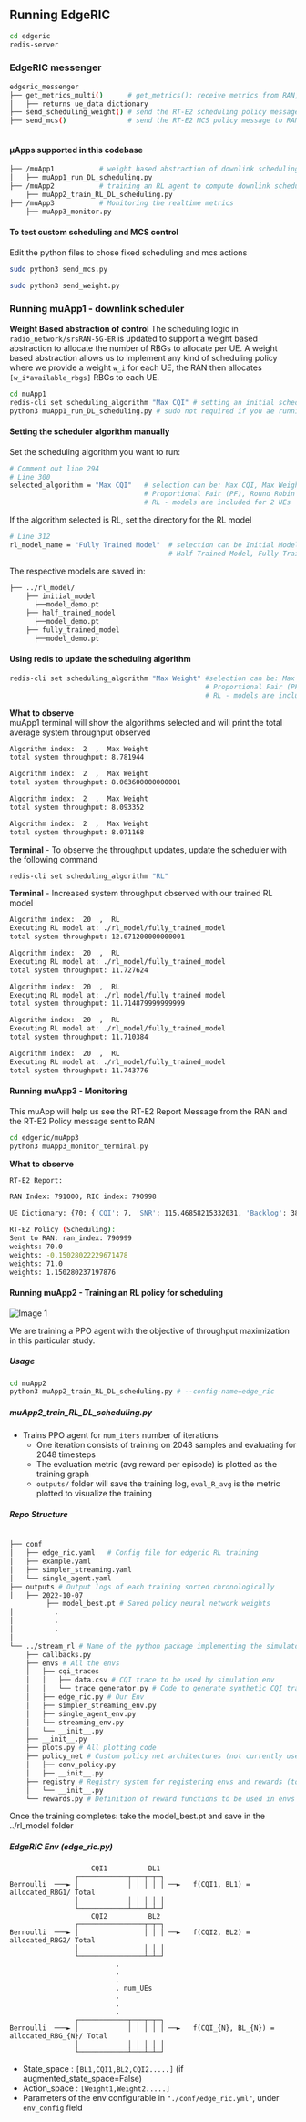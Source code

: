 ## Running EdgeRIC 
 
```bash
cd edgeric
redis-server
```

### EdgeRIC messenger
```bash
edgeric_messenger
├── get_metrics_multi()      # get_metrics(): receive metrics from RAN, called by all μApps
│   ├── returns ue_data dictionary
├── send_scheduling_weight() # send the RT-E2 scheduling policy message to RAN
├── send_mcs()               # send the RT-E2 MCS policy message to RAN 
    
```
#### μApps supported in this codebase
```bash
├── /muApp1           # weight based abstraction of downlink scheduling control
│   ├── muApp1_run_DL_scheduling.py
├── /muApp2           # training an RL agent to compute downlink scheduling policy
    ├── muApp2_train_RL_DL_scheduling.py
├── /muApp3           # Monitoring the realtime metrics
    ├── muApp3_monitor.py    

```

#### To test custom scheduling and MCS control
Edit the python files to chose fixed scheduling and mcs actions  
```bash
sudo python3 send_mcs.py
```
```bash
sudo python3 send_weight.py
```

### Running muApp1 - downlink scheduler

**Weight Based abstraction of control** The scheduling logic in ``radio_network/srsRAN-5G-ER`` is updated to support a weight based abstraction to allocate the number of RBGs to allocate per UE. A weight based abstraction allows us to implement any kind of scheduling policy where we provide a weight ``w_i`` for each UE, the RAN then allocates ``[w_i*available_rbgs]`` RBGs to each UE.     

```bash
cd muApp1
redis-cli set scheduling_algorithm "Max CQI" # setting an initial scheduler
python3 muApp1_run_DL_scheduling.py # sudo not required if you ae running in docker
```
#### Setting the scheduler algorithm manually
Set the scheduling algorithm you want to run:
```bash
# Comment out line 294
# Line 300
selected_algorithm = "Max CQI"   # selection can be: Max CQI, Max Weight,
                                 # Proportional Fair (PF), Round Robin 
                                 # RL - models are included for 2 UEs
```
If the algorithm selected is RL, set the directory for the RL model
```bash
# Line 312
rl_model_name = "Fully Trained Model"  # selection can be Initial Model,
                                       # Half Trained Model, Fully Trained Model - to see benefits, run UE1 with load 5Mbps, UE2 with 21Mbps
```
The respective models are saved in:
```bash
├── ../rl_model/           
    ├── initial_model 
      ├──model_demo.pt
    ├── half_trained_model 
      ├──model_demo.pt
    ├── fully_trained_model 
      ├──model_demo.pt
```
 
#### Using redis to update the scheduling algorithm

```bash
redis-cli set scheduling_algorithm "Max Weight" #selection can be: Max CQI, Max Weight,
                                                # Proportional Fair (PF), Round Robin
                                                # RL - models are included for 2 UEs
```

**What to observe**  
muApp1 terminal will show the algorithms selected and will print the total average system throughput observed
```bash
Algorithm index:  2  ,  Max Weight
total system throughput: 8.781944 

Algorithm index:  2  ,  Max Weight
total system throughput: 8.063600000000001 

Algorithm index:  2  ,  Max Weight
total system throughput: 8.093352 

Algorithm index:  2  ,  Max Weight
total system throughput: 8.071168 
```
**Terminal** - To observe the throughput updates, update the scheduler with the following command 
```bash
redis-cli set scheduling_algorithm "RL" 
```

**Terminal** - Increased system throughput observed with our trained RL model
```bash
Algorithm index:  20  ,  RL
Executing RL model at: ./rl_model/fully_trained_model
total system throughput: 12.071200000000001 

Algorithm index:  20  ,  RL
Executing RL model at: ./rl_model/fully_trained_model
total system throughput: 11.727624 

Algorithm index:  20  ,  RL
Executing RL model at: ./rl_model/fully_trained_model
total system throughput: 11.714879999999999 

Algorithm index:  20  ,  RL
Executing RL model at: ./rl_model/fully_trained_model
total system throughput: 11.710384 

Algorithm index:  20  ,  RL
Executing RL model at: ./rl_model/fully_trained_model
total system throughput: 11.743776 
```

#### Running muApp3 - Monitoring
This muApp will help us see the RT-E2 Report Message from the RAN and the RT-E2 Policy message sent to RAN  

```bash
cd edgeric/muApp3
python3 muApp3_monitor_terminal.py 
```
**What to observe**  
```bash
RT-E2 Report: 

RAN Index: 791000, RIC index: 790998 

UE Dictionary: {70: {'CQI': 7, 'SNR': 115.46858215332031, 'Backlog': 384977, 'Pending Data': 0, 'Tx_brate': 1980.0, 'Rx_brate': 0.0}, 71: {'CQI': 8, 'SNR': 116.41766357421875, 'Backlog': 1503, 'Pending Data': 0, 'Tx_brate': 0.0, 'Rx_brate': 0.0}} 

RT-E2 Policy (Scheduling): 
Sent to RAN: ran_index: 790999
weights: 70.0
weights: -0.15028022229671478
weights: 71.0
weights: 1.150280237197876
```

#### Running muApp2 - Training an RL policy for scheduling

![Image 1](./images/training_rl.png "Open AI gym interface")

We are training a PPO agent with the objective of throughput maximization in this particular study.

##### Usage

```bash
cd muApp2
python3 muApp2_train_RL_DL_scheduling.py # --config-name=edge_ric
```

##### muApp2_train_RL_DL_scheduling.py

* Trains PPO agent for ```num_iters``` number of iterations
    * One iteration consists of training on 2048 samples and evaluating for 2048 timesteps
    * The evaluation metric (avg reward per episode) is plotted as the training graph
    * ``outputs/`` folder will save the training log, ``eval_R_avg`` is the metric plotted to visualize the training


##### Repo Structure
```bash

├── conf
│   ├── edge_ric.yaml   # Config file for edgeric RL training
│   ├── example.yaml
│   ├── simpler_streaming.yaml
│   └── single_agent.yaml
├── outputs # Output logs of each training sorted chronologically
│   ├── 2022-10-07
         ├── model_best.pt # Saved policy neural network weights
│          .
│          .
│          .
│          
└── ../stream_rl # Name of the python package implementing the simulator mechanisms
    ├── callbacks.py
    ├── envs # All the envs
    │   ├── cqi_traces
    │   │   ├── data.csv # CQI trace to be used by simulation env
    │   │   └── trace_generator.py # Code to generate synthetic CQI traces
    │   ├── edge_ric.py # Our Env 
    │   ├── simpler_streaming_env.py
    │   ├── single_agent_env.py
    │   └── streaming_env.py
    │   └── __init__.py
    ├── __init__.py
    ├── plots.py # All plotting code
    ├── policy_net # Custom policy net architectures (not currently used)
    │   ├── conv_policy.py
    │   ├── __init__.py
    ├── registry # Registry system for registering envs and rewards (to keep things modular)
    │   └── __init__.py
    └── rewards.py # Definition of reward functions to be used in envs
```
Once the training completes: take the model_best.pt and save in the ../rl_model folder

##### EdgeRIC Env (edge_ric.py)

```
                    CQI1          BL1
                ┌────────────┬─┬─┬─┬─┐
Bernoulli  ───► │            │ │ │ │ │ ──►   f(CQI1, BL1) = allocated_RBG1/ Total
                │            │ │ │ │ │
                └────────────┴─┴─┴─┴─┘
                    CQI2          BL2
                ┌────────────────┬─┬─┐
Bernoulli  ───► │                │ │ │ ──►   f(CQI2, BL2) = allocated_RBG2/ Total
                │                │ │ │
                └────────────────┴─┴─┘
                          .
                          .
                          .
                          . num_UEs
                          .
                          .
                          .
                ┌────────────┬─┬─┬─┬─┐
Bernoulli  ───► │            │ │ │ │ │ ──►   f(CQI_{N}, BL_{N}) = allocated_RBG_{N}/ Total
                │            │ │ │ │ │
                └────────────┴─┴─┴─┴─┘
```


* State_space : ```[BL1,CQI1,BL2,CQI2.....]``` (if augmented_state_space=False)
* Action_space : ```[Weight1,Weight2.....]```
* Parameters of the env configurable in ```"./conf/edge_ric.yml"```, under ```env_config``` field


